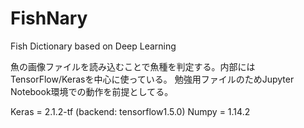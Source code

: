 # FishNary
Fish Dictionary based on Deep Learning

魚の画像ファイルを読み込むことで魚種を判定する。内部にはTensorFlow/Kerasを中心に使っている。
勉強用ファイルのためJupyter Notebook環境での動作を前提としてる。

Keras = 2.1.2-tf (backend: tensorflow1.5.0)
Numpy = 1.14.2
